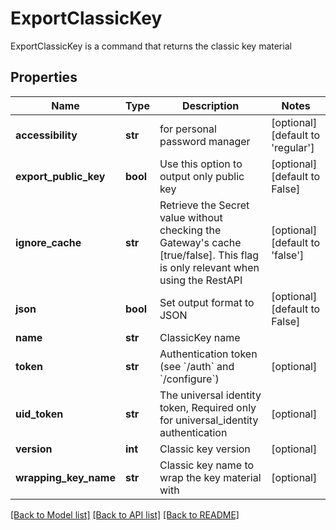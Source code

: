 # ExportClassicKey

ExportClassicKey is a command that returns the classic key material
## Properties
Name | Type | Description | Notes
------------ | ------------- | ------------- | -------------
**accessibility** | **str** | for personal password manager | [optional] [default to 'regular']
**export_public_key** | **bool** | Use this option to output only public key | [optional] [default to False]
**ignore_cache** | **str** | Retrieve the Secret value without checking the Gateway&#39;s cache [true/false]. This flag is only relevant when using the RestAPI | [optional] [default to 'false']
**json** | **bool** | Set output format to JSON | [optional] [default to False]
**name** | **str** | ClassicKey name | 
**token** | **str** | Authentication token (see &#x60;/auth&#x60; and &#x60;/configure&#x60;) | [optional] 
**uid_token** | **str** | The universal identity token, Required only for universal_identity authentication | [optional] 
**version** | **int** | Classic key version | [optional] 
**wrapping_key_name** | **str** | Classic key name to wrap the key material with | [optional] 

[[Back to Model list]](../README.md#documentation-for-models) [[Back to API list]](../README.md#documentation-for-api-endpoints) [[Back to README]](../README.md)


